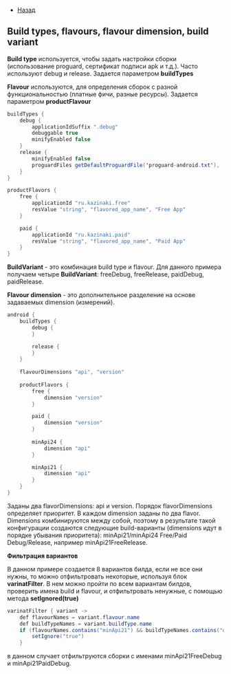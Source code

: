 - [Назад](/./android.md)

## Build types, flavours, flavour dimension, build variant

**Build type** используется, чтобы задать настройки сборки (использование proguard, сертификат подписи apk и т.д.). Часто используют debug и release. Задается параметром **buildTypes**

**Flavour** используются, для определения сборок с разной функциональностью (платные фичи, разные ресурсы). Задается параметром **productFlavour**

```java
buildTypes {
	debug {
		applicationIdSuffix ".debug"
		debuggable true
		minifyEnabled false
	}
	release {
		minifyEnabled false
		proguardFiles getDefaultProguardFile('proguard-android.txt'), 'proguard-rules.pro'
	}
}

productFlavors {
	free {
		applicationId "ru.kazinaki.free"
		resValue "string", "flavored_app_name", "Free App"
	}

	paid {
		applicationId "ru.kazinaki.paid"
		resValue "string", "flavored_app_name", "Paid App"
	}
}
```

**BuildVariant** - это комбинация build type и flavour. Для данного примера получаем четыре **BuildVariant**: freeDebug, freeRelease, paidDebug, paidRelease.

**Flavour dimension** - это дополнительное разделение на основе задаваемых dimension (измерений).

```java
android {
	buildTypes {
		debug {
		}

		release {
		}
	}
	   
	flavourDimensions "api", "version"
	
	productFlavors {
		free {
			dimension "version"
		}

		paid {
			dimension "version"
		}
	   
		minApi24 {
			dimension "api"
		}

		minApi21 {
			dimension "api"
		}
	}
}
```
	
Заданы два flavorDimensions: api и version. Порядок flavorDimensions определяет приоритет. В каждом dimension заданы по два flavor. Dimensions комбинируются между собой, поэтому в результате такой конфигурации создаются следующие build-варианты (dimensions идут в порядке убывания приоритета): minApi21/minApi24 Free/Paid Debug/Release, например minApi21FreeRelease.

**Фильтрация вариантов**

В данном примере создается 8 вариантов билда, если не все они нужны, то можно отфильтровать некоторые, используя блок **varinatFilter**. В нем можно пройти по всем вариантам билдов, проверить имена build и flavour, и отфильтровать ненужные, с помощью метода **setIgnored(true)**

```java
varinatFilter { variant ->
	def flavourNames = variant.flavour.name
	def buildTypeNames = variant.buildType.name
	if (flavourNames.contains("minApi21") && buildTypeNames.contains("debug)) {
		setIgnore("true")
	}
```

в данном случает отфильтруются сборки с именами minApi21FreeDebug и minApi21PaidDebug.
